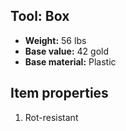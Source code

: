 ## Tool: Box
- **Weight:** 56 lbs
- **Base value:** 42 gold
- **Base material:** Plastic
## Item properties
1. Rot-resistant
